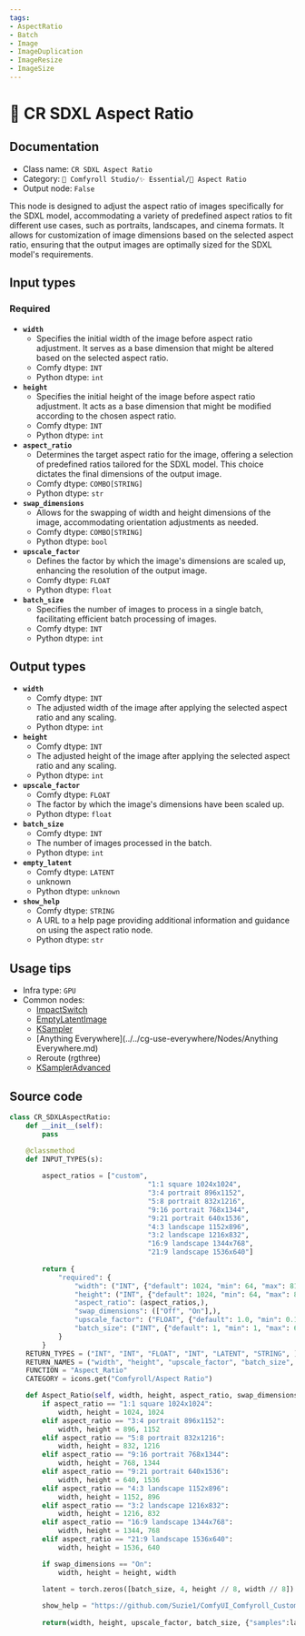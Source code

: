```yaml
---
tags:
- AspectRatio
- Batch
- Image
- ImageDuplication
- ImageResize
- ImageSize
---
```


# 🔳 CR SDXL Aspect Ratio
## Documentation
- Class name: `CR SDXL Aspect Ratio`
- Category: `🧩 Comfyroll Studio/✨ Essential/🔳 Aspect Ratio`
- Output node: `False`

This node is designed to adjust the aspect ratio of images specifically for the SDXL model, accommodating a variety of predefined aspect ratios to fit different use cases, such as portraits, landscapes, and cinema formats. It allows for customization of image dimensions based on the selected aspect ratio, ensuring that the output images are optimally sized for the SDXL model's requirements.
## Input types
### Required
- **`width`**
    - Specifies the initial width of the image before aspect ratio adjustment. It serves as a base dimension that might be altered based on the selected aspect ratio.
    - Comfy dtype: `INT`
    - Python dtype: `int`
- **`height`**
    - Specifies the initial height of the image before aspect ratio adjustment. It acts as a base dimension that might be modified according to the chosen aspect ratio.
    - Comfy dtype: `INT`
    - Python dtype: `int`
- **`aspect_ratio`**
    - Determines the target aspect ratio for the image, offering a selection of predefined ratios tailored for the SDXL model. This choice dictates the final dimensions of the output image.
    - Comfy dtype: `COMBO[STRING]`
    - Python dtype: `str`
- **`swap_dimensions`**
    - Allows for the swapping of width and height dimensions of the image, accommodating orientation adjustments as needed.
    - Comfy dtype: `COMBO[STRING]`
    - Python dtype: `bool`
- **`upscale_factor`**
    - Defines the factor by which the image's dimensions are scaled up, enhancing the resolution of the output image.
    - Comfy dtype: `FLOAT`
    - Python dtype: `float`
- **`batch_size`**
    - Specifies the number of images to process in a single batch, facilitating efficient batch processing of images.
    - Comfy dtype: `INT`
    - Python dtype: `int`
## Output types
- **`width`**
    - Comfy dtype: `INT`
    - The adjusted width of the image after applying the selected aspect ratio and any scaling.
    - Python dtype: `int`
- **`height`**
    - Comfy dtype: `INT`
    - The adjusted height of the image after applying the selected aspect ratio and any scaling.
    - Python dtype: `int`
- **`upscale_factor`**
    - Comfy dtype: `FLOAT`
    - The factor by which the image's dimensions have been scaled up.
    - Python dtype: `float`
- **`batch_size`**
    - Comfy dtype: `INT`
    - The number of images processed in the batch.
    - Python dtype: `int`
- **`empty_latent`**
    - Comfy dtype: `LATENT`
    - unknown
    - Python dtype: `unknown`
- **`show_help`**
    - Comfy dtype: `STRING`
    - A URL to a help page providing additional information and guidance on using the aspect ratio node.
    - Python dtype: `str`
## Usage tips
- Infra type: `GPU`
- Common nodes:
    - [ImpactSwitch](../../ComfyUI-Impact-Pack/Nodes/ImpactSwitch.md)
    - [EmptyLatentImage](../../Comfy/Nodes/EmptyLatentImage.md)
    - [KSampler](../../Comfy/Nodes/KSampler.md)
    - [Anything Everywhere](../../cg-use-everywhere/Nodes/Anything Everywhere.md)
    - Reroute (rgthree)
    - [KSamplerAdvanced](../../Comfy/Nodes/KSamplerAdvanced.md)



## Source code
```python
class CR_SDXLAspectRatio:
    def __init__(self):
        pass

    @classmethod
    def INPUT_TYPES(s):
    
        aspect_ratios = ["custom",
                                  "1:1 square 1024x1024",
                                  "3:4 portrait 896x1152",
                                  "5:8 portrait 832x1216",
                                  "9:16 portrait 768x1344",
                                  "9:21 portrait 640x1536",
                                  "4:3 landscape 1152x896",
                                  "3:2 landscape 1216x832",
                                  "16:9 landscape 1344x768",
                                  "21:9 landscape 1536x640"]
        
        return {
            "required": {
                "width": ("INT", {"default": 1024, "min": 64, "max": 8192}),
                "height": ("INT", {"default": 1024, "min": 64, "max": 8192}),
                "aspect_ratio": (aspect_ratios,),
                "swap_dimensions": (["Off", "On"],),
                "upscale_factor": ("FLOAT", {"default": 1.0, "min": 0.1, "max": 100.0, "step":0.1}),
                "batch_size": ("INT", {"default": 1, "min": 1, "max": 64})
            }
        }
    RETURN_TYPES = ("INT", "INT", "FLOAT", "INT", "LATENT", "STRING", )
    RETURN_NAMES = ("width", "height", "upscale_factor", "batch_size", "empty_latent", "show_help", )
    FUNCTION = "Aspect_Ratio"
    CATEGORY = icons.get("Comfyroll/Aspect Ratio")

    def Aspect_Ratio(self, width, height, aspect_ratio, swap_dimensions, upscale_factor, batch_size):
        if aspect_ratio == "1:1 square 1024x1024":
            width, height = 1024, 1024
        elif aspect_ratio == "3:4 portrait 896x1152":
            width, height = 896, 1152
        elif aspect_ratio == "5:8 portrait 832x1216":
            width, height = 832, 1216
        elif aspect_ratio == "9:16 portrait 768x1344":
            width, height = 768, 1344
        elif aspect_ratio == "9:21 portrait 640x1536":
            width, height = 640, 1536
        elif aspect_ratio == "4:3 landscape 1152x896":
            width, height = 1152, 896
        elif aspect_ratio == "3:2 landscape 1216x832":
            width, height = 1216, 832
        elif aspect_ratio == "16:9 landscape 1344x768":
            width, height = 1344, 768
        elif aspect_ratio == "21:9 landscape 1536x640":
            width, height = 1536, 640

        if swap_dimensions == "On":
            width, height = height, width
             
        latent = torch.zeros([batch_size, 4, height // 8, width // 8])

        show_help = "https://github.com/Suzie1/ComfyUI_Comfyroll_CustomNodes/wiki/Aspect-Ratio-Nodes#cr-sdxl-aspect-ratio"
           
        return(width, height, upscale_factor, batch_size, {"samples":latent}, show_help, )  

```

